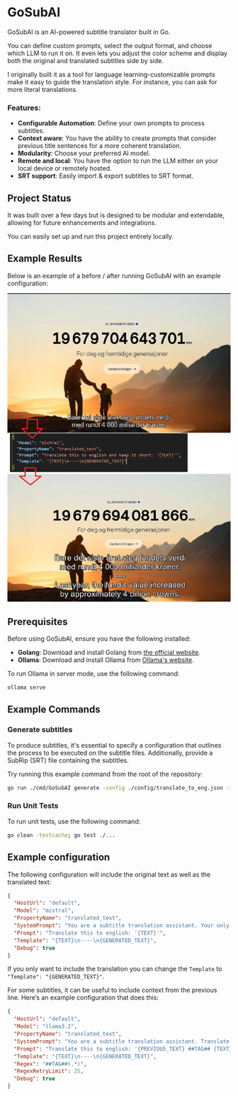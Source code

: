 
# GoSubAI
GoSubAI is an AI-powered subtitle translator built in Go.

You can define custom prompts, select the output format, and choose which LLM to run it on.
It even lets you adjust the color scheme and display both the original and translated subtitles side by side.

I originally built it as a tool for language learning-customizable prompts make it easy to guide the translation style.
For instance, you can ask for more literal translations.

### Features:
- **Configurable Automation**: Define your own prompts to process subtitles.
- **Context aware**: You have the ability to create prompts that consider previous title sentences for a more coherent translation.
- **Modularity**: Choose your preferred AI model.
- **Remote and local**: You have the option to run the LLM either on your local device or remotely hosted.
- **SRT support**: Easily import & export subtitles to SRT format.

## Project Status

It was built over a few days but is designed to be modular and extendable, allowing for future enhancements and integrations.

You can easily set up and run this project entirely locally.

## Example Results

Below is an example of a before / after running GoSubAI with an example configuration:

![Example Result](images/demo_1.png)

## Prerequisites

Before using GoSubAI, ensure you have the following installed:

- **Golang**: Download and install Golang from [the official website](https://golang.org/dl/).
- **Ollama**: Download and install Ollama from [Ollama's website](https://ollama.com/).

To run Ollama in server mode, use the following command:

```sh
ollama serve
```

## Example Commands

### Generate subtitles

To produce subtitles, it's essential to specify a configuration that outlines the process to be executed on the subtitle files.
Additionally, provide a SubRip (SRT) file containing the subtitles.

Try running this example command from the root of the repository:

```sh
go run ./cmd/GoSubAI generate -config ./config/translate_to_eng.json -input ./data/HVOR_BLIR_DET_AV_PENGA.srt
```

### Run Unit Tests

To run unit tests, use the following command:

```sh
go clean -testcache; go test ./...
```

## Example configuration

The following configuration will include the original text as well as the translated text:

```json
{
  "HostUrl": "default",
  "Model": "mistral",
  "PropertyName": "translated_text",
  "SystemPrompt": "You are a subtitle translation assistant. Your only task is to translate subtitles into the target language specified by the user. Subtitles may contain incomplete sentences-when that happens, translate them literally without trying to complete or alter their meaning. Always keep the translation faithful to the original text and do not add explanations or extra words.",
  "Prompt": "Translate this to english: '{TEXT}'",
  "Template": "{TEXT}\n----\n{GENERATED_TEXT}",
  "Debug": true
}
```

If you only want to include the translation you can change the `Template` to `"Template": "{GENERATED_TEXT}"`.

For some subtitles, it can be useful to include context from the previous line.
Here’s an example configuration that does this:

```json
{
  "HostUrl": "default",
  "Model": "llama3.2",
  "PropertyName": "translated_text",
  "SystemPrompt": "You are a subtitle translation assistant. Translate subtitles into the target language specified by the user.\n\n- Translate the text literally.\n- Do not add, remove, or guess words.\n- If the text is incomplete, translate it as-is.\n\n⚠️ Very important: The tag ##TAG## must always be copied exactly, in the same position.\n- Never remove it.\n- Never move it.\n- Never translate it.\n- Output is invalid if ##TAG## is missing or changed.\n\n### Examples\n\nInput: \"Bonjour##TAG##comment tu vas aujourd'hui?\"\nOutput: \"Hello##TAG##how are you today?\"\n\nInput: \"##TAG##Oui, j'arrive.\"\nOutput: \"##TAG##Yes, I'm coming.\"\n\nInput: \"Non##TAG##pas du tout.\"\nOutput: \"No##TAG##not at all.\"",
  "Prompt": "Translate this to english: '{PREVIOUS_TEXT} ##TAG## {TEXT}'",
  "Template": "{TEXT}\n----\n{GENERATED_TEXT}",
  "Regex": "##TAG##(.*)",
  "RegexRetryLimit": 25,
  "Debug": true
}
```